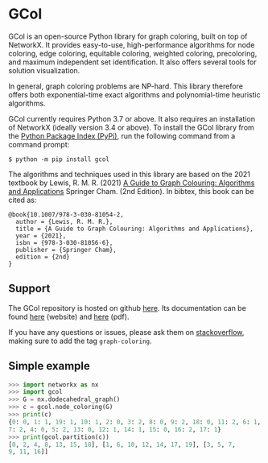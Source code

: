 # GCol

GCol is an open-source Python library for graph coloring, built on top
of NetworkX. It provides easy-to-use, high-performance algorithms for
node coloring, edge coloring, equitable coloring, weighted coloring,
precoloring, and maximum independent set identification. It also offers
several tools for solution visualization.

In general, graph coloring problems are NP-hard. This library therefore
offers both exponential-time exact algorithms and polynomial-time
heuristic algorithms.

GCol currently requires Python 3.7 or above. It also requires an
installation of NetworkX (ideally version 3.4 or above). To install the
GCol library from the [Python Package Index (PyPi)](https://pypi.org/),
run the following command from a command prompt:

    $ python -m pip install gcol

The algorithms and techniques used in this library are based on the 2021
textbook by Lewis, R. M. R. (2021) [A Guide to Graph Colouring:
Algorithms and
Applications](https://link.springer.com/book/10.1007/978-3-030-81054-2)
Springer Cham. (2nd Edition). In bibtex, this book can be cited as:

    @book{10.1007/978-3-030-81054-2,
      author = {Lewis, R. M. R.},
      title = {A Guide to Graph Colouring: Algorithms and Applications},
      year = {2021},
      isbn = {978-3-030-81056-6},
      publisher = {Springer Cham},
      edition = {2nd}
    }

## Support

The GCol repository is hosted on github
[here](https://github.com/Rhyd-Lewis/GCol). Its documentation can be
found [here](https://gcol.readthedocs.io/en/latest/) (website) and 
[here](https://readthedocs.org/projects/gcol/downloads/pdf/latest/) (pdf).

If you have any questions or issues, please ask them on 
[stackoverflow](https://stackoverflow.com), making sure to add the tag
`graph-coloring`.

## Simple example

```python
>>> import networkx as nx 
>>> import gcol 
>>> G = nx.dodecahedral_graph() 
>>> c = gcol.node_coloring(G) 
>>> print(c) 
{0: 0, 1: 1, 19: 1, 10: 1, 2: 0, 3: 2, 8: 0, 9: 2, 18: 0, 11: 2, 6: 1, 
7: 2, 4: 0, 5: 2, 13: 0, 12: 1, 14: 1, 15: 0, 16: 2, 17: 1}
>>> print(gcol.partition(c)) 
[0, 2, 4, 8, 13, 15, 18], [1, 6, 10, 12, 14, 17, 19], [3, 5, 7, 
9, 11, 16]]
```
